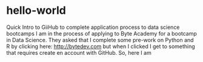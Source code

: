 # hello-world
Quick Intro to GiiHub to complete application process to data science bootcamps
I am in the process of applying to Byte Academy for a bootcamp in Data Science. They asked that I complete some pre-work on
Python and R by clicking here: http://bytedev.com but when I clicked I get to something that requires create en account with GitHub.
So, here I am
